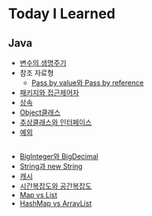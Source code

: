 # Today I Learned


## Java
* [변수의 생명주기](https://github.com/dilmah0203/TIL/blob/main/Java/%EB%B3%80%EC%88%98%EC%9D%98%20%EC%83%9D%EB%AA%85%EC%A3%BC%EA%B8%B0.md)
* 참조 자료형
  * [Pass by value와 Pass by reference](https://github.com/dilmah0203/TIL/blob/main/Java/Pass%20by%20value%EC%99%80%20Pass%20by%20reference.md)
* [패키지와 접근제어자](https://github.com/dilmah0203/TIL/blob/main/Java/%ED%8C%A8%ED%82%A4%EC%A7%80%EC%99%80%20%EC%A0%91%EA%B7%BC%20%EC%A0%9C%EC%96%B4%EC%9E%90.md)
* [상속](https://github.com/dilmah0203/TIL/blob/main/Java/%EC%83%81%EC%86%8D.md)
* [Object클래스](https://github.com/dilmah0203/TIL/blob/main/Java/Object%ED%81%B4%EB%9E%98%EC%8A%A4.md)
* [추상클래스와 인터페이스](https://github.com/dilmah0203/TIL/blob/main/Java/%E1%84%8E%E1%85%AE%E1%84%89%E1%85%A1%E1%86%BC%E1%84%8F%E1%85%B3%E1%86%AF%E1%84%85%E1%85%A2%E1%84%89%E1%85%B3%E1%84%8B%E1%85%AA%20%E1%84%8B%E1%85%B5%E1%86%AB%E1%84%90%E1%85%A5%E1%84%91%E1%85%A6%E1%84%8B%E1%85%B5%E1%84%89%E1%85%B3.md)
* [예외](https://github.com/dilmah0203/TIL/blob/main/Java/%E1%84%8B%E1%85%A8%E1%84%8B%E1%85%AC%E1%84%8E%E1%85%A5%E1%84%85%E1%85%B5.md)


##
* [BigInteger와 BigDecimal](https://github.com/dilmah0203/TIL/blob/main/BigInteger%EC%99%80%20BigDecimal.md)
* [String과 new String](https://github.com/dilmah0203/TIL/blob/main/String%EA%B3%BC%20new%20String.md)
* [캐시](https://github.com/dilmah0203/TIL/blob/main/%EC%BA%90%EC%8B%9C.md)
* [시간복잡도와 공간복잡도](https://github.com/dilmah0203/TIL/blob/main/%E1%84%89%E1%85%B5%E1%84%80%E1%85%A1%E1%86%AB%E1%84%87%E1%85%A9%E1%86%A8%E1%84%8C%E1%85%A1%E1%86%B8%E1%84%83%E1%85%A9%E1%84%8B%E1%85%AA%20%E1%84%80%E1%85%A9%E1%86%BC%E1%84%80%E1%85%A1%E1%86%AB%E1%84%87%E1%85%A9%E1%86%A8%E1%84%8C%E1%85%A1%E1%86%B8%E1%84%83%E1%85%A9.md)
* [Map vs List](https://github.com/dilmah0203/TIL/blob/main/Map%20vs%20List.md)
* [HashMap vs ArrayList](https://github.com/dilmah0203/TIL/blob/main/HashMap%20vs%20ArrayList.md)

